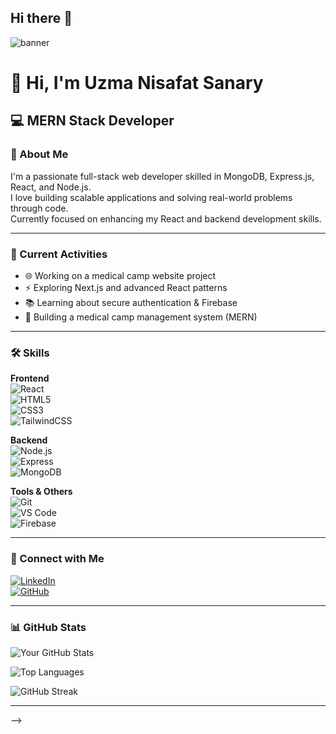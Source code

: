 ## Hi there 👋

<!-- Banner Image -->
<img src="[https://i.postimg.cc/85YMh83q/Beige-Minimalist-Business-Linked-In-Article-Cover-Image-20250807-225206-0000.png]" alt="banner" />

# 👋 Hi, I'm Uzma Nisafat Sanary

## 💻 MERN Stack Developer

### 🧕 About Me
I'm a passionate full-stack web developer skilled in MongoDB, Express.js, React, and Node.js.  
I love building scalable applications and solving real-world problems through code.  
Currently focused on enhancing my React and backend development skills.

---

### 🚀 Current Activities
- 🌐 Working on a medical camp website project
- ⚡ Exploring Next.js and advanced React patterns
- 📚 Learning about secure authentication & Firebase
- 💼 Building a medical camp management system (MERN)

---

### 🛠️ Skills

**Frontend**  
![React](https://img.shields.io/badge/-React-black?style=flat-square&logo=react)  
![HTML5](https://img.shields.io/badge/-HTML5-E34F26?style=flat-square&logo=html5&logoColor=white)  
![CSS3](https://img.shields.io/badge/-CSS3-1572B6?style=flat-square&logo=css3)  
![TailwindCSS](https://img.shields.io/badge/-Tailwind-38B2AC?style=flat-square&logo=tailwind-css)

**Backend**  
![Node.js](https://img.shields.io/badge/-Node.js-green?style=flat-square&logo=node.js)  
![Express](https://img.shields.io/badge/-Express-black?style=flat-square&logo=express)  
![MongoDB](https://img.shields.io/badge/-MongoDB-4DB33D?style=flat-square&logo=mongodb)

**Tools & Others**  
![Git](https://img.shields.io/badge/-Git-F05032?style=flat-square&logo=git)  
![VS Code](https://img.shields.io/badge/-VSCode-007ACC?style=flat-square&logo=visual-studio-code)  
![Firebase](https://img.shields.io/badge/-Firebase-FFCA28?style=flat-square&logo=firebase)

---

### 🔗 Connect with Me
[![LinkedIn](https://img.shields.io/badge/-LinkedIn-blue?style=flat-square&logo=linkedin)](www.linkedin.com/in/uzma-nisafat-sanary)  
[![GitHub](https://img.shields.io/badge/-GitHub-black?style=flat-square&logo=github)](https://github.com/sanary-62)

---

### 📊 GitHub Stats

![Your GitHub Stats](https://github-readme-stats.vercel.app/api?username=yourusername&show_icons=true&theme=tokyonight)

![Top Languages](https://github-readme-stats.vercel.app/api/top-langs/?username=yourusername&layout=compact&theme=tokyonight)

![GitHub Streak](https://github-readme-streak-stats.herokuapp.com/?user=yourusername&theme=tokyonight)

---


-->
